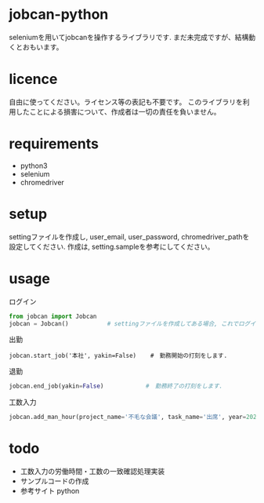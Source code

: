 # jobcan-python

seleniumを用いてjobcanを操作するライブラリです.
まだ未完成ですが、結構動くとおもいます。

# licence

自由に使ってください。ライセンス等の表記も不要です。
このライブラリを利用したことによる損害について、作成者は一切の責任を負いません。

# requirements
- python3
- selenium
- chromedriver


# setup
settingファイルを作成し, user_email, user_password, chromedriver_pathを設定してください.
作成は, setting.sampleを参考にしてください。

# usage
ログイン
```python
from jobcan import Jobcan
jobcan = Jobcan()           # settingファイルを作成してある場合, これでログインできます.
```
出勤
```
jobcan.start_job('本社', yakin=False)    #　勤務開始の打刻をします.
```
退勤
```python
jobcan.end_job(yakin=False)            #　勤務終了の打刻をします. 
```

工数入力
```python
jobcan.add_man_hour(project_name='不毛な会議', task_name='出席', year=2020, month=1, day=3, worktime_hour=2, worktime_minute=15)         # 工数入力をします.
```
# todo

- 工数入力の労働時間・工数の一致確認処理実装
- サンプルコードの作成
- 参考サイト
python